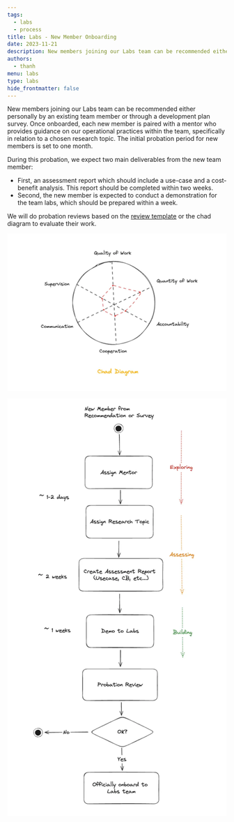 ```yaml
---
tags:
  - labs
  - process
title: Labs - New Member Onboarding
date: 2023-11-21
description: New members joining our Labs team can be recommended either personally by an existing team member or through a development plan survey. Once onboarded, each new member is paired with a mentor who provides guidance on our operational practices within the team, specifically in relation to a chosen research topic. The initial probation period for new members is set to one month.
authors:
  - thanh
menu: labs
type: labs
hide_frontmatter: false
---
```


New members joining our Labs team can be recommended either personally by an existing team member or through a development plan survey. Once onboarded, each new member is paired with a mentor who provides guidance on our operational practices within the team, specifically in relation to a chosen research topic. The initial probation period for new members is set to one month.

During this probation, we expect two main deliverables from the new team member:

- First, an assessment report which should include a use-case and a cost-benefit analysis. This report should be completed within two weeks.
- Second, the new member is expected to conduct a demonstration for the team labs, which should be prepared within a week.

We will do probation reviews based on the [review template](https://docs.google.com/spreadsheets/d/1Z0Wj3dy6bSHXHO8rCL7mrrjRvI4vbupcfyxRYSCtGFs/edit#gid=1586333671) or the chad diagram to evaluate their work.

![](assets/labs---new-member-onboarding-20231121174522981.webp)

![](assets/labs---new-member-onboarding-20231205185801920.webp)
